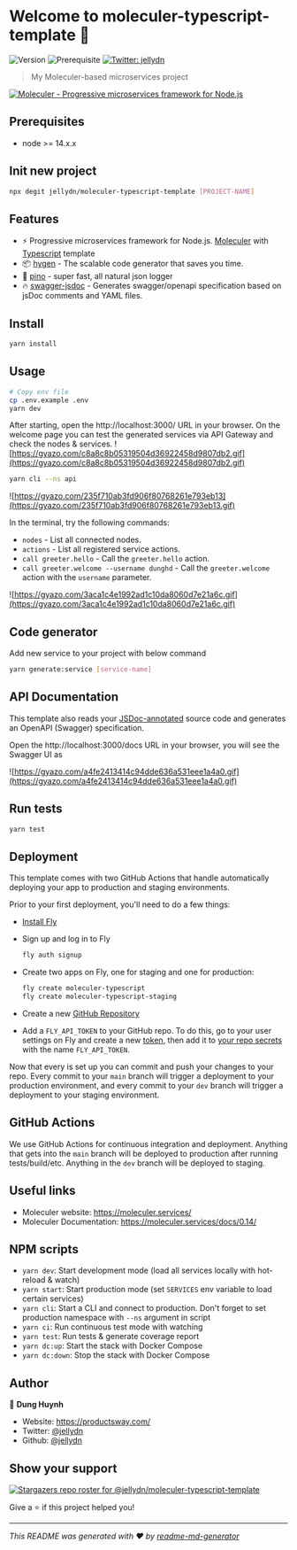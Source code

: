 # Welcome to moleculer-typescript-template 👋

![Version](https://img.shields.io/badge/version-0.1.1-blue.svg?cacheSeconds=2592000)
![Prerequisite](https://img.shields.io/badge/node-%3E%3D%2014.x.x-blue.svg)
[![Twitter: jellydn](https://img.shields.io/twitter/follow/jellydn.svg?style=social)](https://twitter.com/jellydn)

> My Moleculer-based microservices project

[![Moleculer - Progressive microservices framework for Node.js ](https://img.youtube.com/vi/peb2OflRu-4/0.jpg)](https://www.youtube.com/watch?v=peb2OflRu-4)

<!-- [![Deploy](https://button.deta.dev/1/svg)](https://go.deta.dev/deploy?repo=https://github.com/jellydn/moleculer-typescript-template) -->

## Prerequisites

-   node >= 14.x.x

## Init new project

```sh
npx degit jellydn/moleculer-typescript-template [PROJECT-NAME]
```

## Features

-   ⚡️ Progressive microservices framework for Node.js.
    [Moleculer](https://moleculer.services/) with [Typescript](https://www.typescriptlang.org/) template
-   📦 [hygen](http://www.hygen.io/) - The scalable code generator that saves you time.
-   🦾 [pino](https://getpino.io) - super fast, all natural json logger
-   🔥 [swagger-jsdoc](https://github.com/Surnet/swagger-jsdoc/blob/v6/docs/README.md) - Generates swagger/openapi specification based on jsDoc comments and YAML files.

## Install

```sh
yarn install
```

## Usage

```sh
# Copy env file
cp .env.example .env
yarn dev
```

After starting, open the http://localhost:3000/ URL in your browser.
On the welcome page you can test the generated services via API Gateway and check the nodes & services.
![https://gyazo.com/c8a8c8b05319504d36922458d9807db2.gif](https://gyazo.com/c8a8c8b05319504d36922458d9807db2.gif)

```sh
yarn cli --ns api
```

![https://gyazo.com/235f710ab3fd906f80768261e793eb13](https://gyazo.com/235f710ab3fd906f80768261e793eb13.gif)

In the terminal, try the following commands:

-   `nodes` - List all connected nodes.
-   `actions` - List all registered service actions.
-   `call greeter.hello` - Call the `greeter.hello` action.
-   `call greeter.welcome --username dunghd` - Call the `greeter.welcome` action with the `username` parameter.

![https://gyazo.com/3aca1c4e1992ad1c10da8060d7e21a6c.gif](https://gyazo.com/3aca1c4e1992ad1c10da8060d7e21a6c.gif)

## Code generator

Add new service to your project with below command

```sh
yarn generate:service [service-name]
```

## API Documentation

This template also reads your [JSDoc-annotated](https://github.com/Surnet/swagger-jsdoc/blob/v6/docs/README.md) source code and generates an OpenAPI (Swagger) specification.

Open the http://localhost:3000/docs URL in your browser, you will see the Swagger UI as

![https://gyazo.com/a4fe2413414c94dde636a531eee1a4a0.gif](https://gyazo.com/a4fe2413414c94dde636a531eee1a4a0.gif)

## Run tests

```sh
yarn test
```

## Deployment

This template comes with two GitHub Actions that handle automatically deploying your app to production and staging environments.

Prior to your first deployment, you'll need to do a few things:

-   [Install Fly](https://fly.io/docs/getting-started/installing-flyctl/)

-   Sign up and log in to Fly

    ```sh
    fly auth signup
    ```

-   Create two apps on Fly, one for staging and one for production:

    ```sh
    fly create moleculer-typescript
    fly create moleculer-typescript-staging
    ```

-   Create a new [GitHub Repository](https://repo.new)

-   Add a `FLY_API_TOKEN` to your GitHub repo. To do this, go to your user settings on Fly and create a new [token](https://web.fly.io/user/personal_access_tokens/new), then add it to [your repo secrets](https://docs.github.com/en/actions/security-guides/encrypted-secrets) with the name `FLY_API_TOKEN`.

Now that every is set up you can commit and push your changes to your repo. Every commit to your `main` branch will trigger a deployment to your production environment, and every commit to your `dev` branch will trigger a deployment to your staging environment.

## GitHub Actions

We use GitHub Actions for continuous integration and deployment. Anything that gets into the `main` branch will be deployed to production after running tests/build/etc. Anything in the `dev` branch will be deployed to staging.

## Useful links

-   Moleculer website: https://moleculer.services/
-   Moleculer Documentation: https://moleculer.services/docs/0.14/

## NPM scripts

-   `yarn dev`: Start development mode (load all services locally with hot-reload & watch)
-   `yarn start`: Start production mode (set `SERVICES` env variable to load certain services)
-   `yarn cli`: Start a CLI and connect to production. Don't forget to set production namespace with `--ns` argument in script
-   `yarn ci`: Run continuous test mode with watching
-   `yarn test`: Run tests & generate coverage report
-   `yarn dc:up`: Start the stack with Docker Compose
-   `yarn dc:down`: Stop the stack with Docker Compose

## Author

👤 **Dung Huynh**

-   Website: https://productsway.com/
-   Twitter: [@jellydn](https://twitter.com/jellydn)
-   Github: [@jellydn](https://github.com/jellydn)

## Show your support

[![Stargazers repo roster for @jellydn/moleculer-typescript-template](https://reporoster.com/stars/jellydn/moleculer-typescript-template)](https://github.com/jellydn/moleculer-typescript-template/stargazers)

Give a ⭐️ if this project helped you!

---

_This README was generated with ❤️ by [readme-md-generator](https://github.com/kefranabg/readme-md-generator)_
